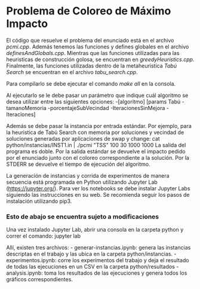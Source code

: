 # Problema de Coloreo de Máximo Impacto
El código que resuelve el problema del enunciado está en el archivo *pcmi.cpp*.
Además tenemos las funciones y defines globales en el archivo *definesAndGlobals.cpp*.
Mientras que las funciones utilizadas para las heuristicas de construcción golosa, se encuentran en *greedyHeuristics.cpp*.
Finalmente, las funciones utilizadas dentro de la metaheuristica _Tabú Search_ se encuentran en el archivo *tabu_search.cpp*.

Para compilarlo se debe ejecutar el comando
    *make all*
en la consola.

Al ejecutarlo se le debe pasar un parámetro que indique cuál algoritmo se desea utilizar entre las siguientes opciones:
	-[algoritmo] [params Tabú  -tamanoMemoria -porcentajeSubVecindad -IteracionesSinMejora -Iteraciones]

Además se debe pasar la instancia por entrada estándar. Por ejemplo, para la heuristica de Tabú Search con memoria por soluciones y vecindad de soluciones generadas por aplicaciones de swap y change:
	cat python/instancias/INST1.in | ./pcmi "TSS" 100 30 1000 1000
La salida del programa es doble. Por la salida estándar se devuelve el impacto pedido por el enunciado junto con el coloreo correspondiente a la solución. Por la STDERR se devuelve el tiempo de ejecución del algoritmo.

La generación de instancias y corrida de experimentos de manera secuencia está programada en Python utilizando Jupyter Lab (https://jupyter.org/). Para ver los notebooks se debe instalar Jupyter Labs siguiendo las instrucciones en su web. Se recomienda seguir los pasos de instalación utilizando pip3.

### Esto de abajo se encuentra sujeto a modificaciones
Una vez instalado Jupyter Lab, abrir una consola en la carpeta python y correr el comando:
	jupyter lab

Allí, existen tres archivos:
	- generar-instancias.ipynb: genera las instancias descriptas en el trabajo y las ubica en la carpeta python/instancias.
	- experimentos.ipynb: corre los experimentos del trabajo y deja el resultado de todas las ejecuciones en un CSV en la carpeta python/resultados
	- analysis.ipynb: toma los resultados de las ejecuciones y genera todos los gráficos correspondientes.

